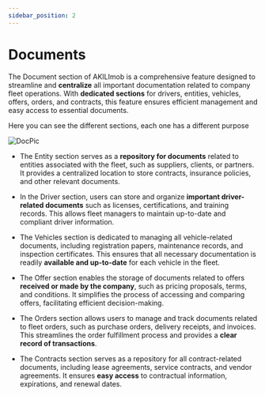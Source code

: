 ```yaml
---
sidebar_position: 2
---
```


# Documents

The Document section of AKILImob is a comprehensive feature designed to streamline and **centralize** all important documentation related to company fleet operations. With **dedicated sections** for drivers, entities, vehicles, offers, orders, and contracts, this feature ensures efficient management and easy access to essential documents.

<p>Here you can see the different sections, each one has a different purpose</p>

![DocPic](/img/documts.png)

- The Entity section serves as a **repository for documents** related to entities associated with the fleet, such as suppliers, clients, or partners. It provides a centralized location to store contracts, insurance policies, and other relevant documents.

- In the Driver section, users can store and organize **important driver-related documents** such as licenses, certifications, and training records. This allows fleet managers to maintain up-to-date and compliant driver information.

- The Vehicles section is dedicated to managing all vehicle-related documents, including registration papers, maintenance records, and inspection certificates. This ensures that all necessary documentation is readily **available and up-to-date** for each vehicle in the fleet.

- The Offer section enables the storage of documents related to offers **received or made by the company**, such as pricing proposals, terms, and conditions. It simplifies the process of accessing and comparing offers, facilitating efficient decision-making.

- The Orders section allows users to manage and track documents related to fleet orders, such as purchase orders, delivery receipts, and invoices. This streamlines the order fulfillment process and provides a **clear record of transactions**.

- The Contracts section serves as a repository for all contract-related documents, including lease agreements, service contracts, and vendor agreements. It ensures **easy access** to contractual information, expirations, and renewal dates.



